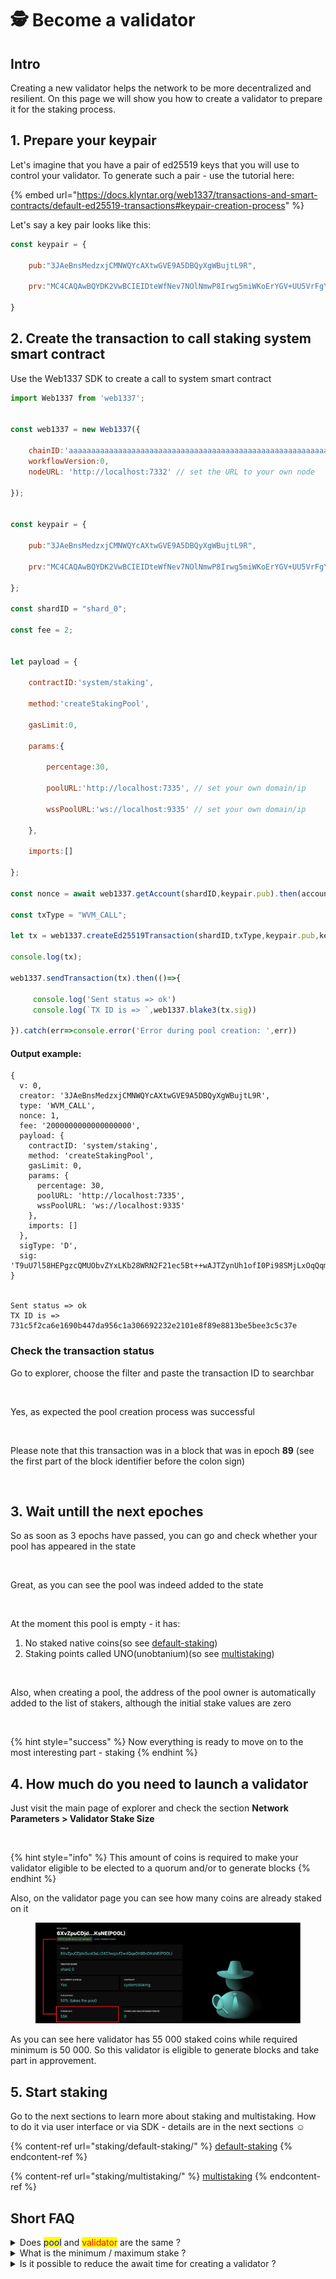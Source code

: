 # 🕵️ Become a validator

## Intro

Creating a new validator helps the network to be more decentralized and resilient. On this page we will show you how to create a validator to prepare it for the staking process.

## 1. Prepare your keypair

Let's imagine that you have a pair of ed25519 keys that you will use to control your validator. To generate such a pair - use the tutorial here:

{% embed url="https://docs.klyntar.org/web1337/transactions-and-smart-contracts/default-ed25519-transactions#keypair-creation-process" %}

Let's say a key pair looks like this:

```javascript
const keypair = {

    pub:"3JAeBnsMedzxjCMNWQYcAXtwGVE9A5DBQyXgWBujtL9R",

    prv:"MC4CAQAwBQYDK2VwBCIEIDteWfNev7NOlNmwP8Irwg5miWKoErYGV+UU5VrFgYev"

}
```

## 2. Create the transaction to call staking system smart contract

Use the Web1337 SDK to create a call to system smart contract

```javascript
import Web1337 from 'web1337';


const web1337 = new Web1337({

    chainID:'aaaaaaaaaaaaaaaaaaaaaaaaaaaaaaaaaaaaaaaaaaaaaaaaaaaaaaaaaaaaaaaa',
    workflowVersion:0,
    nodeURL: 'http://localhost:7332' // set the URL to your own node

});


const keypair = {

    pub:"3JAeBnsMedzxjCMNWQYcAXtwGVE9A5DBQyXgWBujtL9R",

    prv:"MC4CAQAwBQYDK2VwBCIEIDteWfNev7NOlNmwP8Irwg5miWKoErYGV+UU5VrFgYev"

};

const shardID = "shard_0";

const fee = 2;


let payload = {

    contractID:'system/staking',

    method:'createStakingPool',

    gasLimit:0,

    params:{
        
        percentage:30,
        
        poolURL:'http://localhost:7335', // set your own domain/ip
        
        wssPoolURL:'ws://localhost:9335' // set your own domain/ip

    },

    imports:[]

};

const nonce = await web1337.getAccount(shardID,keypair.pub).then(account=>account.nonce+1);

const txType = "WVM_CALL";

let tx = web1337.createEd25519Transaction(shardID,txType,keypair.pub,keypair.prv,nonce,fee,payload);

console.log(tx);

web1337.sendTransaction(tx).then(()=>{

     console.log('Sent status => ok')
     console.log(`TX ID is => `,web1337.blake3(tx.sig))

}).catch(err=>console.error('Error during pool creation: ',err))
```

#### Output example:

```code-runner-output
{
  v: 0,
  creator: '3JAeBnsMedzxjCMNWQYcAXtwGVE9A5DBQyXgWBujtL9R',
  type: 'WVM_CALL',
  nonce: 1,
  fee: '2000000000000000000',
  payload: {
    contractID: 'system/staking',
    method: 'createStakingPool',
    gasLimit: 0,
    params: {
      percentage: 30,
      poolURL: 'http://localhost:7335',
      wssPoolURL: 'ws://localhost:9335'
    },
    imports: []
  },
  sigType: 'D',
  sig: 'T9uU7l58HEPgzcQMUObvZYxLKb28WRN2F21ec5Bt++wAJTZynUh1ofI0Pi98SMjLxOqQqmyLuFimJNaV7zCNDg=='
}


Sent status => ok
TX ID is =>  731c5f2ca6e1690b447da956c1a306692232e2101e8f89e8813be5bee3c5c37e
```

### Check the transaction status

Go to explorer, choose the filter and paste the transaction ID to searchbar

<figure><img src="../.gitbook/assets/image (70).png" alt=""><figcaption></figcaption></figure>

Yes, as expected the pool creation process was successful

<figure><img src="../.gitbook/assets/image (71).png" alt=""><figcaption></figcaption></figure>

Please note that this transaction was in a block that was in epoch **89** (see the first part of the block identifier before the colon sign)

<figure><img src="../.gitbook/assets/image (72).png" alt=""><figcaption></figcaption></figure>

## 3. Wait untill the next epoches

So as soon as 3 epochs have passed, you can go and check whether your pool has appeared in the state

<figure><img src="../.gitbook/assets/image (73).png" alt=""><figcaption></figcaption></figure>

Great, as you can see the pool was indeed added to the state

<figure><img src="../.gitbook/assets/image (74).png" alt=""><figcaption></figcaption></figure>

At the moment this pool is empty - it has:

1. No staked native coins(so see [default-staking](staking/default-staking/ "mention"))
2. Staking points called UNO(unobtanium)(so see [multistaking](staking/multistaking/ "mention"))

<figure><img src="../.gitbook/assets/image (76).png" alt=""><figcaption></figcaption></figure>

Also, when creating a pool, the address of the pool owner is automatically added to the list of stakers, although the initial stake values ​​are zero

<figure><img src="../.gitbook/assets/image (75).png" alt=""><figcaption></figcaption></figure>

{% hint style="success" %}
Now everything is ready to move on to the most interesting part - staking
{% endhint %}

## 4. How much do you need to launch a validator

Just visit the main page of explorer and check the section **Network Parameters > Validator Stake Size**

<figure><img src="../.gitbook/assets/image (4) (1) (1) (1).png" alt=""><figcaption></figcaption></figure>

{% hint style="info" %}
This amount of coins is required to make your validator eligible to be elected to a quorum and/or to generate blocks
{% endhint %}

Also, on the validator page you can see how many coins are already staked on it

<figure><img src="../.gitbook/assets/image (2) (1) (1) (1) (1) (1) (1).png" alt=""><figcaption></figcaption></figure>

As you can see here validator has 55 000 staked coins while required minimum is 50 000. So this validator is eligible to generate blocks and take part in approvement.

## 5. Start staking

Go to the next sections to learn more about staking and multistaking. How to do it via user interface or via SDK - details are in the next sections :relaxed:

{% content-ref url="staking/default-staking/" %}
[default-staking](staking/default-staking/)
{% endcontent-ref %}

{% content-ref url="staking/multistaking/" %}
[multistaking](staking/multistaking/)
{% endcontent-ref %}

## Short FAQ

<details>

<summary>Does <mark style="color:blue;">pool</mark> and <mark style="color:red;">validator</mark> are the same ?</summary>

Yes [✅](https://emojipedia.org/check-mark-button)

</details>

<details>

<summary>What is the minimum / maximum stake ?</summary>

There is no maximum stake, but there's a minumum. You can see this value on the main page of explorer in **Network Parameters** section

![](<../.gitbook/assets/image (6) (1) (1).png>)

</details>

<details>

<summary>Is it possible to reduce the await time for creating a validator ?</summary>

Because of network architecture - <mark style="color:red;">**no**</mark>

</details>


